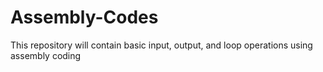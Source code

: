 # Assembly-Codes
This repository will contain basic input, output, and loop operations using assembly coding
